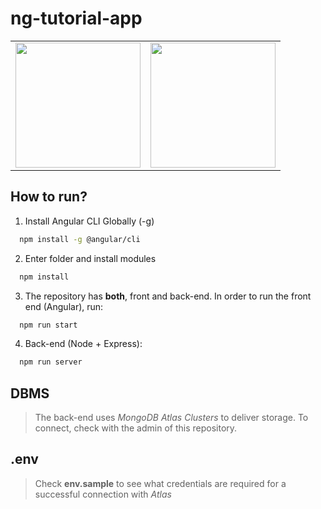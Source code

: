 # ng-tutorial-app
<table>
  <tr>
    <td>
      <img src="https://angular.io/generated/images/marketing/home/responsive-framework.svg" width="200"/>
    </td>
    <td>
      <img src="https://nodejs.org/static/images/logos/nodejs-new-pantone-black.png" width="200"/>
    </td>
  </tr>
</table>

## How to run?

1. Install Angular CLI Globally (-g)
```bash 
  npm install -g @angular/cli  
```

2. Enter folder and install modules
```bash 
  npm install 
```

3. The repository has **both**, front and back-end. In order to run the front end (Angular), run:
```bash 
  npm run start 
```

4. Back-end (Node + Express):
```bash 
  npm run server 
```

## DBMS

> The back-end uses *MongoDB Atlas Clusters* to deliver storage. To connect, check with the admin of this repository.

## .env

> Check **env.sample** to see what credentials are required for a successful connection with *Atlas*